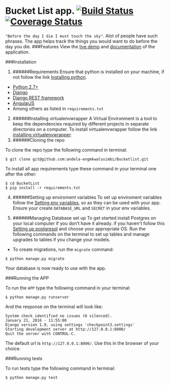 
# Bucket List app. [![Build Status](https://travis-ci.org/andela-engmkwalusimbi/Bucketlist.svg?branch=develop)](https://travis-ci.org/andela-engmkwalusimbi/Bucketlist) [![Coverage Status](https://coveralls.io/repos/github/andela-engmkwalusimbi/Bucketlist/badge.svg?branch=develop)](https://coveralls.io/github/andela-engmkwalusimbi/Bucketlist?branch=develop)

`"Before the day I die I must touch the sky"`. Alot of people have such phrases. The app helps track the things you would want to do before the day you die.
###Features
View the [live demo](http://and-bucketlist.herokuapp.com/) and [documentation](http://and-bucketlist.herokuapp.com/api-docs/) of the application.


###Installation
1. ######Requirements
 Ensure that python is installed on your machine, if not follow the link [Installing python](https://www.python.org/downloads/).
 * [Python 2.7+](https://www.python.org/) 
 * [Django](https://www.djangoproject.com/)
 * [Django REST framework](http://www.django-rest-framework.org/)
 * [AngularJS](https://angularjs.org/)
 * Among others as listed in `requirements.txt`

2. ######Installing virtualenvwrapper
 A Virtual Environment is a tool to keep the dependencies required by different projects in separate directories on a computer.
 To install virtualenvwrapper follow the link [installing virtualenvwrapper](http://docs.python-guide.org/en/latest/dev/virtualenvs/).
3. ######Cloning the repo

 To clone the repo type the following command in terminal:
 
 ```
 $ git clone git@github.com:andela-engmkwalusimbi/Bucketlist.git
 ```
 
 To install all app requirements type these command in your terminal one after the other:
 
 ```
 $ cd BucketList
 $ pip install -r requirements.txt
 ```
 
4. ######Setting up enviroment variables
 To set up enviroment variables follow the [Setting env variables](https://www.digitalocean.com/community/tutorials/how-to-read-and-set-environmental-and-shell-variables-on-a-linux-vps), so as they can be used with your app.
 Ensure your create `DATABASE_URL` and `SECRET` in your env variables.

5. ######Managing Database set up
To get started install Postgres on your local computer if you don’t have it already. if you haven't follow this [Setting up postgresql](http://www.postgresql.org/download/) and choose your appropriate OS.
Run the following commands on the terminal to set up tables and manage upgrades to tables if you change your models.


 * To create migrations, run the `migrate` command:

 ```
 $ python manage.py migrate
 ```


 Your database is now ready to use with the app.

###Running the APP

To run the `APP` type the following command in your terminal:

```
$ python manage.py runserver
```

And the response on the terminal will look like:

```
System check identified no issues (0 silenced).
January 21, 2016 - 11:55:00
Django version 1.9, using settings 'checkpoint3.settings'
Starting development server at http://127.0.0.1:8000/
Quit the server with CONTROL-C.
```

The default url is `http://127.0.0.1:8000/`. Use this in the browser of your choice.


###Running tests

To run tests type the following command in terminal:

```
$ python manage.py test
```
